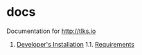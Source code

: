 # docs
Documentation for http://tlks.io

1. [Developer's Installation](devinstall.md)
    1.1. [Requirements](devinstall.md#requirements)
